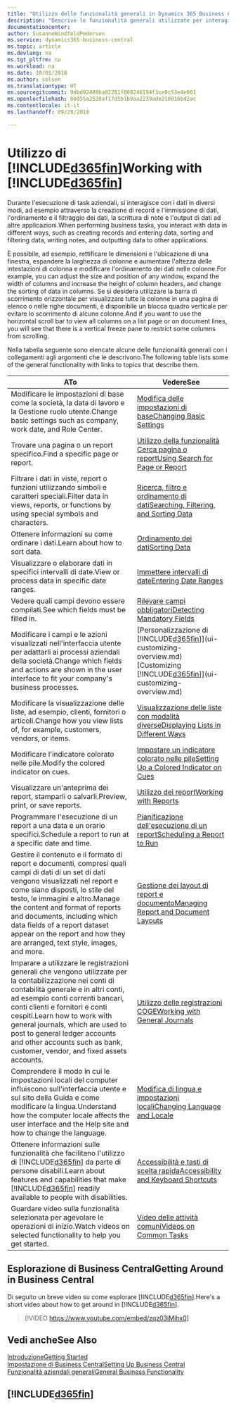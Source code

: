 ```yaml
---
title: "Utilizzo delle funzionalità generali in Dynamics 365 Business Central | Documenti Microsoft"
description: "Descrive le funzionalità generali utilizzate per interagire con i dati in Business Central, ad esempio per immettere valori, ordinare dati e modificare le visualizzazioni."
documentationcenter: 
author: SusanneWindfeldPedersen
ms.service: dynamics365-business-central
ms.topic: article
ms.devlang: na
ms.tgt_pltfrm: na
ms.workload: na
ms.date: 10/01/2018
ms.author: solsen
ms.translationtype: HT
ms.sourcegitcommit: 9dbd92409ba02281f008246194f3ce0c53e4e001
ms.openlocfilehash: bb055a2520af17d5b1b9aa2239ade210016bd2ac
ms.contentlocale: it-it
ms.lasthandoff: 09/28/2018

---
```

# <a name="working-with-included365finincludesd365finmdmd"></a><span data-ttu-id="b80ac-103">Utilizzo di [!INCLUDE[d365fin](includes/d365fin_md.md)]</span><span class="sxs-lookup"><span data-stu-id="b80ac-103">Working with [!INCLUDE[d365fin](includes/d365fin_md.md)]</span></span>
<span data-ttu-id="b80ac-104">Durante l'esecuzione di task aziendali, si interagisce con i dati in diversi modi, ad esempio attraverso la creazione di record e l'immissione di dati, l'ordinamento e il filtraggio dei dati, la scrittura di note e l'output di dati ad altre applicazioni.</span><span class="sxs-lookup"><span data-stu-id="b80ac-104">When performing business tasks, you interact with data in different ways, such as creating records and entering data, sorting and filtering data, writing notes, and outputting data to other applications.</span></span>

<span data-ttu-id="b80ac-105">È possibile, ad esempio, rettificare le dimensioni e l'ubicazione di una finestra, espandere la larghezza di colonne e aumentare l'altezza delle intestazioni di colonna e modificare l'ordinamento dei dati nelle colonne.</span><span class="sxs-lookup"><span data-stu-id="b80ac-105">For example, you can adjust the size and position of any window, expand the width of columns and increase the height of column headers, and change the sorting of data in columns.</span></span> <span data-ttu-id="b80ac-106">Se si desidera utilizzare la barra di scorrimento orizzontale per visualizzare tutte le colonne in una pagina di elenco o nelle righe documenti, è disponibile un blocca quadro verticale per evitare lo scorrimento di alcune colonne.</span><span class="sxs-lookup"><span data-stu-id="b80ac-106">And if you want to use the horizontal scroll bar to view all columns on a list page or on document lines, you will see that there is a vertical freeze pane to restrict some columns from scrolling.</span></span>

<span data-ttu-id="b80ac-107">Nella tabella seguente sono elencate alcune delle funzionalità generali con i collegamenti agli argomenti che le descrivono.</span><span class="sxs-lookup"><span data-stu-id="b80ac-107">The following table lists some of the general functionality with links to topics that describe them.</span></span>

| <span data-ttu-id="b80ac-108">A</span><span class="sxs-lookup"><span data-stu-id="b80ac-108">To</span></span> | <span data-ttu-id="b80ac-109">Vedere</span><span class="sxs-lookup"><span data-stu-id="b80ac-109">See</span></span> |
| --- | --- |
| <span data-ttu-id="b80ac-110">Modificare le impostazioni di base come la società, la data di lavoro e la Gestione ruolo utente.</span><span class="sxs-lookup"><span data-stu-id="b80ac-110">Change basic settings such as company, work date, and Role Center.</span></span> |[<span data-ttu-id="b80ac-111">Modifica delle impostazioni di base</span><span class="sxs-lookup"><span data-stu-id="b80ac-111">Changing Basic Settings</span></span>](ui-change-basic-settings.md) |
| <span data-ttu-id="b80ac-112">Trovare una pagina o un report specifico.</span><span class="sxs-lookup"><span data-stu-id="b80ac-112">Find a specific page or report.</span></span> |[<span data-ttu-id="b80ac-113">Utilizzo della funzionalità Cerca pagina o report</span><span class="sxs-lookup"><span data-stu-id="b80ac-113">Using Search for Page or Report</span></span>](ui-search.md) |
| <span data-ttu-id="b80ac-114">Filtrare i dati in viste, report o funzioni utilizzando simboli e caratteri speciali.</span><span class="sxs-lookup"><span data-stu-id="b80ac-114">Filter data in views, reports, or functions by using special symbols and characters.</span></span> |[<span data-ttu-id="b80ac-115">Ricerca, filtro e ordinamento di dati</span><span class="sxs-lookup"><span data-stu-id="b80ac-115">Searching, Filtering, and Sorting Data</span></span>](ui-enter-criteria-filters.md) |
| <span data-ttu-id="b80ac-116">Ottenere informazioni su come ordinare i dati.</span><span class="sxs-lookup"><span data-stu-id="b80ac-116">Learn about how to sort data.</span></span> |[<span data-ttu-id="b80ac-117">Ordinamento dei dati</span><span class="sxs-lookup"><span data-stu-id="b80ac-117">Sorting Data</span></span>](ui-sorting.md) |
| <span data-ttu-id="b80ac-118">Visualizzare o elaborare dati in specifici intervalli di date.</span><span class="sxs-lookup"><span data-stu-id="b80ac-118">View or process data in specific date ranges.</span></span> |[<span data-ttu-id="b80ac-119">Immettere intervalli di date</span><span class="sxs-lookup"><span data-stu-id="b80ac-119">Entering Date Ranges</span></span>](ui-enter-date-ranges.md) |
| <span data-ttu-id="b80ac-120">Vedere quali campi devono essere compilati.</span><span class="sxs-lookup"><span data-stu-id="b80ac-120">See which fields must be filled in.</span></span> |[<span data-ttu-id="b80ac-121">Rilevare campi obbligatori</span><span class="sxs-lookup"><span data-stu-id="b80ac-121">Detecting Mandatory Fields</span></span>](ui-mandatory-fields.md) |
| <span data-ttu-id="b80ac-122">Modificare i campi e le azioni visualizzati nell'interfaccia utente per adattarli ai processi aziendali della società.</span><span class="sxs-lookup"><span data-stu-id="b80ac-122">Change which fields and actions are shown in the user interface to fit your company's business processes.</span></span> |<span data-ttu-id="b80ac-123">[Personalizzazione di [!INCLUDE[d365fin](includes/d365fin_md.md)]](ui-customizing-overview.md)</span><span class="sxs-lookup"><span data-stu-id="b80ac-123">[Customizing [!INCLUDE[d365fin](includes/d365fin_md.md)]](ui-customizing-overview.md)</span></span> |
| <span data-ttu-id="b80ac-124">Modificare la visualizzazione delle liste, ad esempio, clienti, fornitori o articoli.</span><span class="sxs-lookup"><span data-stu-id="b80ac-124">Change how you view lists of, for example, customers, vendors, or items.</span></span> |[<span data-ttu-id="b80ac-125">Visualizzazione delle liste con modalità diverse</span><span class="sxs-lookup"><span data-stu-id="b80ac-125">Displaying Lists in Different Ways</span></span>](across-display-lists-different-views.md) |
| <span data-ttu-id="b80ac-126">Modificare l'indicatore colorato nelle pile.</span><span class="sxs-lookup"><span data-stu-id="b80ac-126">Modify the colored indicator on cues.</span></span> |[<span data-ttu-id="b80ac-127">Impostare un indicatore colorato nelle pile</span><span class="sxs-lookup"><span data-stu-id="b80ac-127">Setting Up a Colored Indicator on Cues</span></span>](ui-how-setup-colored-indicator-cues.md) |
|<span data-ttu-id="b80ac-128">Visualizzare un'anteprima dei report, stamparli o salvarli.</span><span class="sxs-lookup"><span data-stu-id="b80ac-128">Preview, print, or save reports.</span></span>|[<span data-ttu-id="b80ac-129">Utilizzo dei report</span><span class="sxs-lookup"><span data-stu-id="b80ac-129">Working with Reports</span></span>](ui-work-report.md)|
| <span data-ttu-id="b80ac-130">Programmare l'esecuzione di un report a una data e un orario specifici.</span><span class="sxs-lookup"><span data-stu-id="b80ac-130">Schedule a report to run at a specific date and time.</span></span> |[<span data-ttu-id="b80ac-131">Pianificazione dell'esecuzione di un report</span><span class="sxs-lookup"><span data-stu-id="b80ac-131">Scheduling a Report to Run</span></span>](ui-work-report.md#ScheduleReport) |
| <span data-ttu-id="b80ac-132">Gestire il contenuto e il formato di report e documenti, compresi quali campi di dati di un set di dati vengono visualizzati nel report e come siano disposti, lo stile del testo, le immagini e altro.</span><span class="sxs-lookup"><span data-stu-id="b80ac-132">Manage the content and format of reports and documents, including which data fields of a report dataset appear on the report and how they are arranged, text style, images, and more.</span></span>|[<span data-ttu-id="b80ac-133">Gestione dei layout di report e documento</span><span class="sxs-lookup"><span data-stu-id="b80ac-133">Managing Report and Document Layouts</span></span>](ui-manage-report-layouts.md) |
| <span data-ttu-id="b80ac-134">Imparare a utilizzare le registrazioni generali che vengono utilizzate per la contabilizzazione nei conti di contabilità generale e in altri conti, ad esempio conti correnti bancari, conti clienti e fornitori e conti cespiti.</span><span class="sxs-lookup"><span data-stu-id="b80ac-134">Learn how to work with general journals, which are used to post to general ledger accounts and other accounts such as bank, customer, vendor, and fixed assets accounts.</span></span> |[<span data-ttu-id="b80ac-135">Utilizzo delle registrazioni COGE</span><span class="sxs-lookup"><span data-stu-id="b80ac-135">Working with General Journals</span></span>](ui-work-general-journals.md) |
|<span data-ttu-id="b80ac-136">Comprendere il modo in cui le impostazioni locali del computer influiscono sull'interfaccia utente e sul sito della Guida e come modificare la lingua.</span><span class="sxs-lookup"><span data-stu-id="b80ac-136">Understand how the computer locale affects the user interface and the Help site and how to change the language.</span></span>|[<span data-ttu-id="b80ac-137">Modifica di lingua e impostazioni locali</span><span class="sxs-lookup"><span data-stu-id="b80ac-137">Changing Language and Locale</span></span>](about-locale-language.md)|
|<span data-ttu-id="b80ac-138">Ottenere informazioni sulle funzionalità che facilitano l'utilizzo di [!INCLUDE[d365fin](includes/d365fin_md.md)] da parte di persone disabili.</span><span class="sxs-lookup"><span data-stu-id="b80ac-138">Learn about features and capabilities that make [!INCLUDE[d365fin](includes/d365fin_md.md)] readily available to people with disabilities.</span></span>|[<span data-ttu-id="b80ac-139">Accessibilità e tasti di scelta rapida</span><span class="sxs-lookup"><span data-stu-id="b80ac-139">Accessibility and Keyboard Shortcuts</span></span>](ui-accessibility.md)|
|<span data-ttu-id="b80ac-140">Guardare video sulla funzionalità selezionata per agevolare le operazioni di inizio.</span><span class="sxs-lookup"><span data-stu-id="b80ac-140">Watch videos on selected functionality to help you get started.</span></span>|[<span data-ttu-id="b80ac-141">Video delle attività comuni</span><span class="sxs-lookup"><span data-stu-id="b80ac-141">Videos on Common Tasks</span></span>](across-videos.md)|  

## <a name="getting-around-in-business-central"></a><span data-ttu-id="b80ac-142">Esplorazione di Business Central</span><span class="sxs-lookup"><span data-stu-id="b80ac-142">Getting Around in Business Central</span></span>
<span data-ttu-id="b80ac-143">Di seguito un breve video su come esplorare [!INCLUDE[d365fin](includes/d365fin_md.md)].</span><span class="sxs-lookup"><span data-stu-id="b80ac-143">Here's a short video about how to get around in [!INCLUDE[d365fin](includes/d365fin_md.md)].</span></span>

> [!VIDEO https://www.youtube.com/embed/zqz03iMihx0]

## <a name="see-also"></a><span data-ttu-id="b80ac-144">Vedi anche</span><span class="sxs-lookup"><span data-stu-id="b80ac-144">See Also</span></span>
[<span data-ttu-id="b80ac-145">Introduzione</span><span class="sxs-lookup"><span data-stu-id="b80ac-145">Getting Started</span></span>](product-get-started.md)  
[<span data-ttu-id="b80ac-146">Impostazione di Business Central</span><span class="sxs-lookup"><span data-stu-id="b80ac-146">Setting Up Business Central</span></span>](setup.md)  
[<span data-ttu-id="b80ac-147">Funzionalità aziendali generali</span><span class="sxs-lookup"><span data-stu-id="b80ac-147">General Business Functionality</span></span>](ui-across-business-areas.md)  

## [!INCLUDE[d365fin](includes/free_trial_md.md)]  

